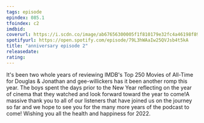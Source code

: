 ```yaml
---
tags: episode
epindex: 085.1
tfoindex: c2
imdbid: 
coverurl: https://i.scdn.co/image/ab67656300005f1f810179e32fc4a46198f8947d
spotifyurl: https://open.spotify.com/episode/79L3hWAaIw25QVJsb4t5kA
title: "anniversary episode 2"
releasedate: 
rating: 
---
```


It's been two whole years of reviewing IMDB's Top 250 Movies of All-Time for Douglas & Jonathan and gee-willickers has it been another romp this year. The boys spent the days prior to the New Year reflecting on the year of cinema that they watched and look forward toward the year to come!A massive thank you to all of our listeners that have joined us on the journey so far and we hope to see you for the many more years of the podcast to come! Wishing you all the health and happiness for 2022.